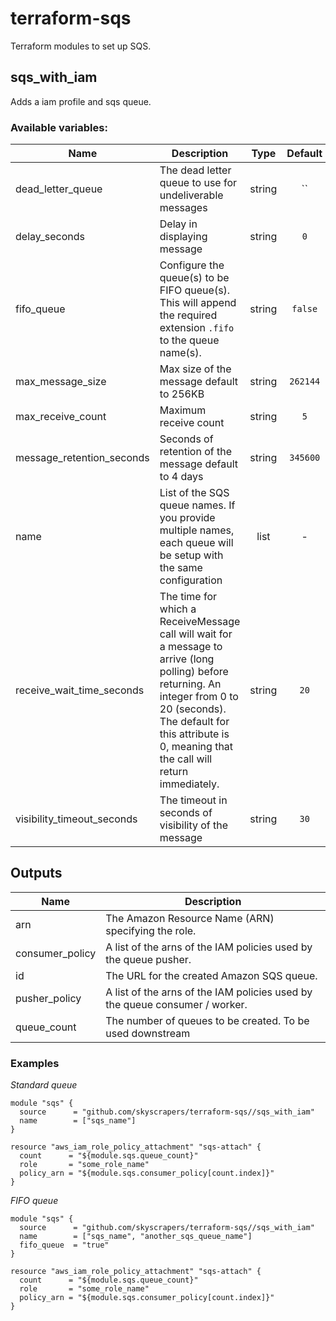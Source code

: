 # terraform-sqs

Terraform modules to set up SQS.

## sqs_with_iam

Adds a iam profile and sqs queue.

### Available variables:

| Name | Description | Type | Default | Required |
|------|-------------|:----:|:-----:|:-----:|
| dead_letter_queue | The dead letter queue to use for undeliverable messages | string | `` | no |
| delay_seconds | Delay in displaying message | string | `0` | no |
| fifo_queue | Configure the queue(s) to be FIFO queue(s). This will append the required extension `.fifo` to the queue name(s). | string | `false` | no |
| max_message_size | Max size of the message default to 256KB | string | `262144` | no |
| max_receive_count | Maximum receive count | string | `5` | no |
| message_retention_seconds | Seconds of retention of the message default to 4 days | string | `345600` | no |
| name | List of the SQS queue names. If you provide multiple names, each queue will be setup with the same configuration | list | - | yes |
| receive_wait_time_seconds | The time for which a ReceiveMessage call will wait for a message to arrive (long polling) before returning. An integer from 0 to 20 (seconds). The default for this attribute is 0, meaning that the call will return immediately. | string | `20` | no |
| visibility_timeout_seconds | The timeout in seconds of visibility of the message | string | `30` | no |

## Outputs

| Name | Description |
|------|-------------|
| arn | The Amazon Resource Name (ARN) specifying the role. |
| consumer_policy | A list of the arns of the IAM policies used by the queue pusher. |
| id | The URL for the created Amazon SQS queue. |
| pusher_policy | A list of the arns of the IAM policies used by the queue consumer / worker. |
| queue_count | The number of queues to be created. To be used downstream |

### Examples

*Standard queue*

```hcl
module "sqs" {
  source      = "github.com/skyscrapers/terraform-sqs//sqs_with_iam"
  name        = ["sqs_name"]
}

resource "aws_iam_role_policy_attachment" "sqs-attach" {
  count      = "${module.sqs.queue_count}"
  role       = "some_role_name"
  policy_arn = "${module.sqs.consumer_policy[count.index]}"
}
```

*FIFO queue*

```hcl
module "sqs" {
  source      = "github.com/skyscrapers/terraform-sqs//sqs_with_iam"
  name        = ["sqs_name", "another_sqs_queue_name"]
  fifo_queue  = "true"
}

resource "aws_iam_role_policy_attachment" "sqs-attach" {
  count      = "${module.sqs.queue_count}"
  role       = "some_role_name"
  policy_arn = "${module.sqs.consumer_policy[count.index]}"
}
```
